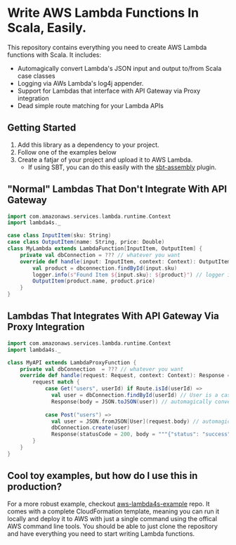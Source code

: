 
# Write AWS Lambda Functions In Scala, Easily.

This repository contains everything you need to create AWS Lambda functions with Scala. It includes: 

- Automagically convert Lambda's JSON input and output to/from Scala case classes
- Logging via AWs Lambda's log4j appender.
- Support for Lambdas that interface with API Gateway via Proxy integration
- Dead simple route matching for your Lambda APIs

## Getting Started

1. Add this library as a dependency to your project.
2. Follow one of the examples below
3. Create a fatjar of your project and upload it to AWS Lambda.
   -  If using SBT, you can do this easily with the [sbt-assembly](https://github.com/sbt/sbt-assembly) plugin.


## "Normal" Lambdas That Don't Integrate With API Gateway

```scala
import com.amazonaws.services.lambda.runtime.Context
import lambda4s._

case class InputItem(sku: String)
case class OutputItem(name: String, price: Double)
class MyLambda extends LambdaFunction[InputItem, OutputItem] {
    private val dbConnection = ??? // whatever you want
    override def handle(input: InputItem, context: Context): OutputItem = {
        val product = dbconnection.findById(input.sku)
        logger.info(s"Found Item ${input.sku}: ${product}") // logger is inherited from base class
        OutputItem(product.name, product.price)
    }
}
```

## Lambdas That Integrates With API Gateway Via Proxy Integration

```scala
import com.amazonaws.services.lambda.runtime.Context
import lambda4s._

class MyAPI extends LambdaProxyFunction {
    private val dbConnection  = ??? // whatever you want
    override def handle(request: Request, context: Context): Response = {
        request match {
            case Get("users", userId) if Route.isId(userId) =>
              val user = dbConnection.findById(userId) // User is a case class, e.g. case class User(id: String, ...)
              Response(body = JSON.toJSON(user)) // automagically converts a User to JSON
            
            case Post("users") =>
              val user = JSON.fromJSON[User](request.body) // automagically converts the request's body from JSON => User
              dbConnection.create(user)
              Response(statusCode = 200, body = """{"status": "success"}""")
        }
    }
}

```

## Cool toy examples, but how do I use this in production?

For a more robust example, checkout [aws-lambda4s-example](https://github.com/jcarver989/aws-lambda4s-example) repo. It comes with a complete CloudFormation template, meaning you can run it locally and deploy it to AWS with just a single command using the offical AWS command line tools. You should be able to just clone the repository and have everything you need to start writing Lambda functions.




